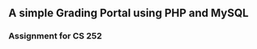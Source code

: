 ## A simple Grading Portal using PHP and MySQL
### Assignment for CS 252                                                                 
                                                          
